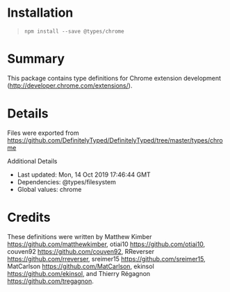 # Installation
> `npm install --save @types/chrome`

# Summary
This package contains type definitions for Chrome extension development (http://developer.chrome.com/extensions/).

# Details
Files were exported from https://github.com/DefinitelyTyped/DefinitelyTyped/tree/master/types/chrome

Additional Details
 * Last updated: Mon, 14 Oct 2019 17:46:44 GMT
 * Dependencies: @types/filesystem
 * Global values: chrome

# Credits
These definitions were written by Matthew Kimber <https://github.com/matthewkimber>, otiai10 <https://github.com/otiai10>, couven92 <https://github.com/couven92>, RReverser <https://github.com/rreverser>, sreimer15 <https://github.com/sreimer15>, MatCarlson <https://github.com/MatCarlson>, ekinsol <https://github.com/ekinsol>, and Thierry Régagnon <https://github.com/tregagnon>.
